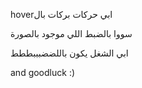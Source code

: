 hoverابي حركات بركات بال

سووا بالضبط اللي موجود بالصورة

ابي الشغل يكون باللضضبببططط

and goodluck :)

